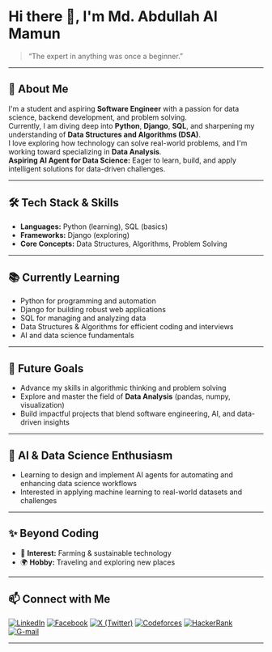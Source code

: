 # Hi there 👋, I'm Md. Abdullah Al Mamun

> “The expert in anything was once a beginner.”

---

## 🚀 About Me

I'm a student and aspiring **Software Engineer** with a passion for data science, backend development, and problem solving.  
Currently, I am diving deep into **Python**, **Django**, **SQL**, and sharpening my understanding of **Data Structures and Algorithms (DSA)**.  
I love exploring how technology can solve real-world problems, and I'm working toward specializing in **Data Analysis**.  
**Aspiring AI Agent for Data Science:** Eager to learn, build, and apply intelligent solutions for data-driven challenges.

---

## 🛠️ Tech Stack & Skills

- **Languages:** Python (learning), SQL (basics)
- **Frameworks:** Django (exploring)
- **Core Concepts:** Data Structures, Algorithms, Problem Solving

---

## 📚 Currently Learning

- Python for programming and automation
- Django for building robust web applications
- SQL for managing and analyzing data
- Data Structures & Algorithms for efficient coding and interviews
- AI and data science fundamentals

---

## 🌱 Future Goals

- Advance my skills in algorithmic thinking and problem solving
- Explore and master the field of **Data Analysis** (pandas, numpy, visualization)
- Build impactful projects that blend software engineering, AI, and data-driven insights

---

## 🤖 AI & Data Science Enthusiasm

- Learning to design and implement AI agents for automating and enhancing data science workflows
- Interested in applying machine learning to real-world datasets and challenges

---

## ✨ Beyond Coding

- 🚜 **Interest:** Farming & sustainable technology
- 🌍 **Hobby:** Traveling and exploring new places

---

## 📫 Connect with Me

[![LinkedIn](https://img.shields.io/badge/LinkedIn-blue?logo=linkedin&logoColor=white)](https://www.linkedin.com/in/mdmamunabdullah/)
[![Facebook](https://img.shields.io/badge/Facebook-1877F2?logo=facebook&logoColor=white)](https://www.facebook.com/mridha8854)
[![X (Twitter)](https://img.shields.io/badge/Twitter-1DA1F2?logo=twitter&logoColor=white)](https://x.com/MdAbdul12210706)
[![Codeforces](https://img.shields.io/badge/Codeforces-1f8acb?logo=codeforces&logoColor=white)](https://codeforces.com/profile/mamun8854)
[![HackerRank](https://img.shields.io/badge/HackerRank-2EC866?logo=hackerrank&logoColor=white)](https://www.hackerrank.com/profile/mamunabdullah881)
[![G-mail](https://img.shields.io/badge/Gmail-D14836?logo=gmail&logoColor=white)](mailto:abdullahalmamun.cs@gmail.com)

---
